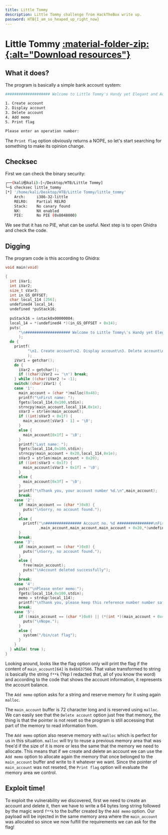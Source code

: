 ```yaml
---
title: Little Tommy
description: Little Tommy challenge from HackTheBox write up.
password: HTB{I_am_so_heaped_up_right_now}
---
```


# Little Tommy <a href='/assets/resources/HackTheBox/LittleTommy-resources.zip' title="Download resources"> :material-folder-zip:{:alt="Download resources"} </a>

## What it does?

 The program is basically a simple bank account system:

```bash
#################### Welcome to Little Tommy's Handy yet Elegant and Advanced Program ####################

1. Create account
2. Display account
3. Delete account
4. Add memo
5. Print flag

Please enter an operation number:
```

The `Print flag` option obviously returns a NOPE, so let's start searching for something to make its opinion change.

## Checksec

First we can check the binary security:

```bash
┌──(kali㉿kali)-[~/Desktop/HTB/Little Tommy]
└─$ checksec little_tommy
[*] '/home/kali/Desktop/HTB/Little Tommy/little_tommy'
    Arch:     i386-32-little
    RELRO:    Partial RELRO
    Stack:    No canary found
    NX:       NX enabled
    PIE:      No PIE (0x8048000)
```

We see that it has no PIE, what can be useful. Next step is to open Ghidra and check the code.

## Digging

The program code is this according to Ghidra:

```c
void main(void)

{
  int iVar1;
  int iVar2;
  size_t sVar3;
  int in_GS_OFFSET;
  char local_114 [256];
  undefined4 local_14;
  undefined *puStack16;
  
  puStack16 = &stack0x00000004;
  local_14 = *(undefined4 *)(in_GS_OFFSET + 0x14);
  puts(
      "\n#################### Welcome to Little Tommy\'s Handy yet Elegant and Advanced Program ####################"
      );
  do {
    printf(
          "\n1. Create account\n2. Display account\n3. Delete account\n4. Add memo\n5. Print flag\n\nPlease enter an operation number: "
          );
    iVar1 = getchar();
    do {
      iVar2 = getchar();
      if ((char)iVar2 == '\n') break;
    } while ((char)iVar2 != -1);
    switch((char)iVar1) {
    case '1':
      main_account = (char *)malloc(0x48);
      printf("\nFirst name: ");
      fgets(local_114,0x100,stdin);
      strncpy(main_account,local_114,0x1e);
      sVar3 = strlen(main_account);
      if ((int)sVar3 < 0x1f) {
        main_account[sVar3 - 1] = '\0';
      }
      else {
        main_account[0x1f] = '\0';
      }
      printf("Last name: ");
      fgets(local_114,0x100,stdin);
      strncpy(main_account + 0x20,local_114,0x1e);
      sVar3 = strlen(main_account + 0x20);
      if ((int)sVar3 < 0x1f) {
        main_account[sVar3 + 0x1f] = '\0';
      }
      else {
        main_account[0x3f] = '\0';
      }
      printf("\nThank you, your account number %d.\n",main_account);
      break;
    case '2':
      if (main_account == (char *)0x0) {
        puts("\nSorry, no account found.");
      }
      else {
        printf("\n################ Account no. %d ################\nFirst name: %s\nLast name: %s\nAccount balance: %d\n\n"
               ,main_account,main_account,main_account + 0x20,*(undefined4 *)(main_account + 0x40));
      }
      break;
    case '3':
      if (main_account == (char *)0x0) {
        puts("\nSorry, no account found.");
      }
      else {
        free(main_account);
        puts("\nAccount deleted successfully");
      }
      break;
    case '4':
      puts("\nPlease enter memo:");
      fgets(local_114,0x100,stdin);
      memo = strdup(local_114);
      printf("\nThank you, please keep this reference number number safe: %d.\n",memo);
      break;
    case '5':
      if ((main_account == (char *)0x0) || (*(int *)(main_account + 0x40) != 0x6b637566)) {
        puts("\nNope.");
      }
      else {
        system("/bin/cat flag");
      }
    }
  } while( true );
}
```

Looking around, looks like the flag option only will print the flag if the content of `main_account[64]` is `0x6b637566`.  That value transformed to string is basically the string `f**k` (Yep I redacted that, all of you know the word) and according to the code that shows the account information, it represents the account balance.

The `Add memo` option asks for a string and reserve memory for it using again `malloc`.

The `main_account` buffer is 72 character long and is reserved using `malloc`. We can easily see that the `Delete account` option just free that memory, the thing is that the pointer is not reset so the program is still accessing that part of the memory to read information from.

The `Add memo` option also reserve memory with `malloc` which is perfect for us in this situation. `malloc` will try to reuse a previous memory area that was free'd if the size of it is more or less the same that the memory we need to allocate. This means that if we create and delete an account we can use the `Add memo` option to allocate again the memory that once belonged to the `main_account` buffer and write to it whatever we want. Since the pointer of `main_account` was not reseted, the `Print flag` option will evaluate the memory area we control.

## Exploit time!

To exploit the vulnerability we discovered, first we need to create an account and delete it, then we have to write a 64 bytes long string followed by the magic word `f**k` to the buffer created by the `Add memo` option. Our payload will be injected in the same memory area where the `main_account` was allocated so since we now fulfill the requirements we can ask for the flag!
